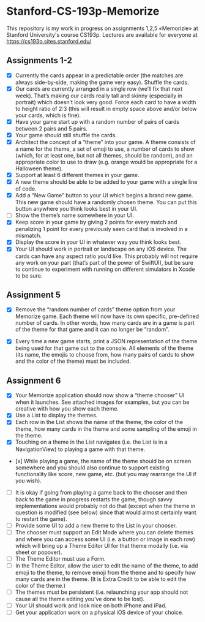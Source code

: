 # Stanford-CS-193p-Memorize

This repository is my work in progress on assignments 1,2,5 «Memorizie» at Stanford University's course CS193p. Lectures are available for everyone at https://cs193p.sites.stanford.edu/

## Assignments 1-2

- [x] Currently the cards appear in a predictable order (the matches are always side-by-side, making the game very easy). Shuffle the cards.
- [x] Our cards are currently arranged in a single row (we’ll fix that next week). That’s making our cards really tall and skinny (especially in portrait) which doesn’t look very good. Force each card to have a width to height ratio of 2:3 (this will result in empty space above and/or below your cards, which is fine).
- [x] Have your game start up with a random number of pairs of cards between 2 pairs and 5 pairs.
- [x] Your game should still shuffle the cards.
- [x] Architect the concept of a “theme” into your game. A theme consists of a name for the theme, a set of emoji to use, a number of cards to show (which, for at least one, but not all themes, should be random), and an appropriate color to use to draw (e.g. orange would be appropriate for a Halloween theme).
- [x] Support at least 6 different themes in your game.
- [x] A new theme should be able to be added to your game with a single line of code.
- [x] Add a “New Game” button to your UI which begins a brand new game. This new game should have a randomly chosen theme. You can put this button anywhere you think looks best in your UI.
- [ ] Show the theme’s name somewhere in your UI.
- [x] Keep score in your game by giving 2 points for every match and penalizing 1 point for every previously seen card that is involved in a mismatch.
- [x] Display the score in your UI in whatever way you think looks best.
- [x] Your UI should work in portrait or landscape on any iOS device. The cards can have any aspect ratio you’d like. This probably will not require any work on your part (that’s part of the power of SwiftUI), but be sure to continue to experiment with running on different simulators in Xcode to be sure.

## Assignment 5

- [x] Remove the “random number of cards” theme option from your Memorize game. Each theme will now have its own specific, pre-defined number of cards. In other words, how many cards are in a game is part of the theme for that game and it can no longer be “random”.
- [x] Every time a new game starts, print a JSON representation of the theme being used for that game out to the console. All elements of the theme (its name, the emojis to choose from, how many pairs of cards to show and the color of the theme) must be included.


## Assignment 6
- [x] Your Memorize application should now show a “theme chooser” UI when it launches. See attached images for examples, but you can be creative with how you show each theme.
- [x] Use a List to display the themes.
- [x] Each row in the List shows the name of the theme, the color of the theme, how
many cards in the theme and some sampling of the emoji in the theme.
- [x] Touching on a theme in the List navigates (i.e. the List is in a NavigationView) to playing a game with that theme.
- [х] While playing a game, the name of the theme should be on screen somewhere and you should also continue to support existing functionality like score, new game, etc. (but you may rearrange the UI if you wish).
- [ ] It is okay if going from playing a game back to the chooser and then back to the game in progress restarts the game, though savvy implementations would probably not do that (except when the theme in question is modified (see below) since that would almost certainly want to restart the game).
- [ ]  Provide some UI to add a new theme to the List in your chooser.
- [ ] The chooser must support an Edit Mode where you can delete themes and where you can access some UI (i.e. a button or image in each row) which will bring up a Theme Editor UI for that theme modally (i.e. via sheet or popover).
- [ ] The Theme Editor must use a Form.
- [ ] In the Theme Editor, allow the user to edit the name of the theme, to add emoji to the theme, to remove emoji from the theme and to specify how many cards are in the theme. (It is Extra Credit to be able to edit the color of the theme.)
- [ ] The themes must be persistent (i.e. relaunching your app should not cause all the theme editing you’ve done to be lost).
- [ ] Your UI should work and look nice on both iPhone and iPad.
- [ ] Get your application work on a physical iOS device of your choice.
